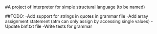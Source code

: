 #A project of interpreter for simple structural language (to be named)

##TODO:
-Add support for strings in quotes in grammar file
-Add array assignment statement (atm can only assign by accessing single values)
-Update bnf.txt file
-Write tests for grammar
